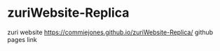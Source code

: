 # zuriWebsite-Replica
zuri website
https://commiejones.github.io/zuriWebsite-Replica/ 
github pages link
